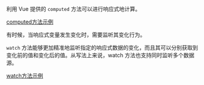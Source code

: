 
利用 Vue 提供的 `computed` 方法可以进行响应式地计算。

[computed方法示例](t/02_computed.html)

有时候，当响应式变量发生变化时，需要监听其变化行为。

`watch` 方法能够更加精准地监听指定的响应式数据的变化，而且其可以分别获取到变化前的值和变化后的值。从写法上来说，watch 方法也支持同时监听多个数据源。

[watch方法示例](t/02_watch.html)
